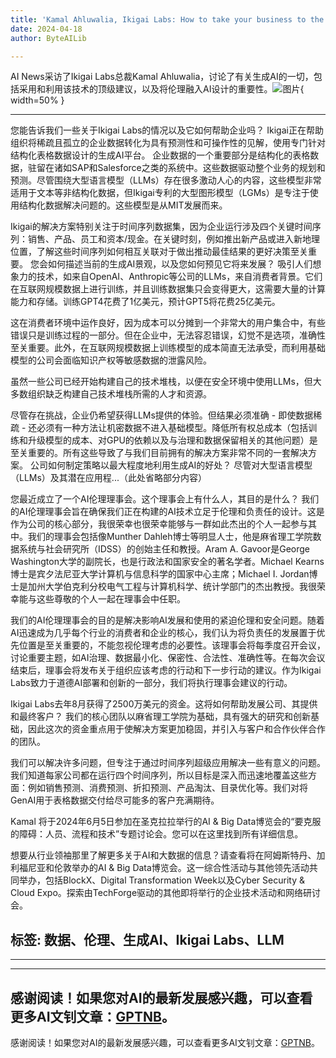```yaml
---
title: 'Kamal Ahluwalia, Ikigai Labs: How to take your business to the next level with generative AI'
date: 2024-04-18
author: ByteAILib

---
```


AI News采访了Ikigai Labs总裁Kamal Ahluwalia，讨论了有关生成AI的一切，包括采用和利用该技术的顶级建议，以及将伦理融入AI设计的重要性。![图片](https://www.artificialintelligence-news.com/wp-content/uploads/sites/9/2024/04/steve-johnson-_0iV9LmPDn0-unsplash.jpg){ width=50% }

---

您能告诉我们一些关于Ikigai Labs的情况以及它如何帮助企业吗？
Ikigai正在帮助组织将稀疏且孤立的企业数据转化为具有预测性和可操作性的见解，使用专门针对结构化表格数据设计的生成AI平台。
企业数据的一个重要部分是结构化的表格数据，驻留在诸如SAP和Salesforce之类的系统中。这些数据驱动整个业务的规划和预测。尽管围绕大型语言模型（LLMs）存在很多激动人心的内容，这些模型非常适用于文本等非结构化数据，但Ikigai专利的大型图形模型（LGMs）是专注于使用结构化数据解决问题的。这些模型是从MIT发展而来。

Ikigai的解决方案特别关注于时间序列数据集，因为企业运行涉及四个关键时间序列：销售、产品、员工和资本/现金。在关键时刻，例如推出新产品或进入新地理位置，了解这些时间序列如何相互关联对于做出推动最佳结果的更好决策至关重要。
您会如何描述当前的生成AI景观，以及您如何预见它将来发展？
吸引人们想象力的技术，如来自OpenAI、Anthropic等公司的LLMs，来自消费者背景。它们在互联网规模数据上进行训练，并且训练数据集只会变得更大，这需要大量的计算能力和存储。训练GPT4花费了1亿美元，预计GPT5将花费25亿美元。

这在消费者环境中运作良好，因为成本可以分摊到一个非常大的用户集合中，有些错误只是训练过程的一部分。但在企业中，无法容忍错误，幻觉不是选项，准确性至关重要。此外，在互联网规模数据上训练模型的成本简直无法承受，而利用基础模型的公司会面临知识产权等敏感数据的泄露风险。

虽然一些公司已经开始构建自己的技术堆栈，以便在安全环境中使用LLMs，但大多数组织缺乏构建自己技术堆栈所需的人才和资源。

尽管存在挑战，企业仍希望获得LLMs提供的体验。但结果必须准确 - 即使数据稀疏 - 还必须有一种方法让机密数据不进入基础模型。降低所有权总成本（包括训练和升级模型的成本、对GPU的依赖以及与治理和数据保留相关的其他问题）是至关重要的。所有这些导致了与我们目前拥有的解决方案非常不同的一套解决方案。
公司如何制定策略以最大程度地利用生成AI的好处？
尽管对大型语言模型（LLMs）及其潜在应用程...（此处省略部分内容）

您最近成立了一个AI伦理理事会。这个理事会上有什么人，其目的是什么？
我们的AI伦理理事会旨在确保我们正在构建的AI技术立足于伦理和负责任的设计。这是作为公司的核心部分，我很荣幸也很荣幸能够与一群如此杰出的个人一起参与其中。我们的理事会包括像Munther Dahleh博士等明显人士，他是麻省理工学院数据系统与社会研究所（IDSS）的创始主任和教授。Aram A. Gavoor是George Washington大学的副院长，也是行政法和国家安全的著名学者。Michael Kearns博士是宾夕法尼亚大学计算机与信息科学的国家中心主席；Michael I. Jordan博士是加州大学伯克利分校电气工程与计算机科学、统计学部门的杰出教授。我很荣幸能与这些尊敬的个人一起在理事会中任职。

我们的AI伦理理事会的目的是解决影响AI发展和使用的紧迫伦理和安全问题。随着AI迅速成为几乎每个行业的消费者和企业的核心，我们认为将负责任的发展置于优先位置是至关重要的，不能忽视伦理考虑的必要性。该理事会将每季度召开会议，讨论重要主题，如AI治理、数据最小化、保密性、合法性、准确性等。在每次会议结束后，理事会将发布关于组织应该考虑的行动和下一步行动的建议。作为Ikigai Labs致力于道德AI部署和创新的一部分，我们将执行理事会建议的行动。

Ikigai Labs去年8月获得了2500万美元的资金。这将如何帮助发展公司、其提供和最终客户？
我们的核心团队以麻省理工学院为基础，具有强大的研究和创新基础，因此这次的资金重点用于使解决方案更加稳固，并引入与客户和合作伙伴合作的团队。

我们可以解决许多问题，但专注于通过时间序列超级应用解决一些有意义的问题。我们知道每家公司都在运行四个时间序列，所以目标是深入而迅速地覆盖这些方面：例如销售预测、消费预测、折扣预测、产品淘汰、目录优化等。我们对将GenAI用于表格数据交付给尽可能多的客户充满期待。

Kamal 将于2024年6月5日参加在圣克拉拉举行的AI & Big Data博览会的“要克服的障碍：人员、流程和技术”专题讨论会。您可以在这里找到所有详细信息。

想要从行业领袖那里了解更多关于AI和大数据的信息？请查看将在阿姆斯特丹、加利福尼亚和伦敦举办的AI & Big Data博览会。这一综合性活动与其他领先活动共同举办，包括BlockX、Digital Transformation Week以及Cyber Security & Cloud Expo。探索由TechForge驱动的其他即将举行的企业技术活动和网络研讨会。

标签: 数据、伦理、生成AI、Ikigai Labs、LLM
---
---

---
感谢阅读！如果您对AI的最新发展感兴趣，可以查看更多AI文钊文章：[GPTNB](https://gptnb.com)。
---
感谢阅读！如果您对AI的最新发展感兴趣，可以查看更多AI文钊文章：[GPTNB](https://gptnb.com)。